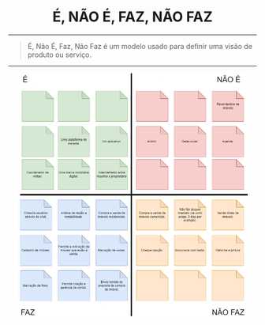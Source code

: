<center>

# É, NÃO É, FAZ, NÃO FAZ

</center>

---

> É, Não É, Faz, Não Faz é um modelo usado para definir uma visão de produto ou serviço.

---

<center>
<img src="https://raw.githubusercontent.com/Hunter104/requisitos-quintoandar-2024.1/main/docs/assets/ehnehfaznfaz.png?raw=true" style="width:50vw"/> 
<center/>